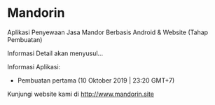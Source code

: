 # Mandorin

Aplikasi Penyewaan Jasa Mandor Berbasis Android &amp; Website (Tahap Pembuatan)

Informasi Detail akan menyusul...


Informasi Aplikasi:
- Pembuatan pertama (10 Oktober 2019 | 23:20 GMT+7)


Kunjungi website kami di http://www.mandorin.site

